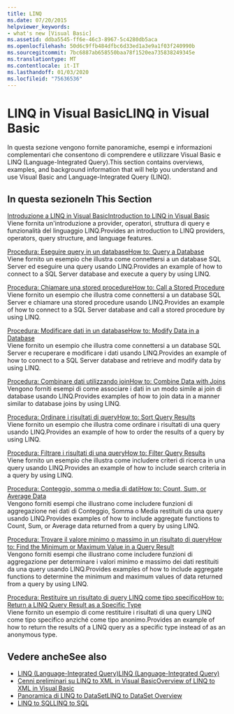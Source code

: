 ```yaml
---
title: LINQ
ms.date: 07/20/2015
helpviewer_keywords:
- what's new [Visual Basic]
ms.assetid: ddba5545-ff6e-46c3-8967-5c4280db5aca
ms.openlocfilehash: 50d6c9ffb484dfbc6d33ed1a3e9a1f03f240990b
ms.sourcegitcommit: 7bc6887ab658550baa78f1520ea735838249345e
ms.translationtype: MT
ms.contentlocale: it-IT
ms.lasthandoff: 01/03/2020
ms.locfileid: "75636536"
---
```

# <a name="linq-in-visual-basic"></a><span data-ttu-id="942ef-102">LINQ in Visual Basic</span><span class="sxs-lookup"><span data-stu-id="942ef-102">LINQ in Visual Basic</span></span>
<span data-ttu-id="942ef-103">In questa sezione vengono fornite panoramiche, esempi e informazioni complementari che consentono di comprendere e utilizzare Visual Basic e LINQ (Language-Integrated Query).</span><span class="sxs-lookup"><span data-stu-id="942ef-103">This section contains overviews, examples, and background information that will help you understand and use Visual Basic and Language-Integrated Query (LINQ).</span></span>  
  
## <a name="in-this-section"></a><span data-ttu-id="942ef-104">In questa sezione</span><span class="sxs-lookup"><span data-stu-id="942ef-104">In This Section</span></span>  
 [<span data-ttu-id="942ef-105">Introduzione a LINQ in Visual Basic</span><span class="sxs-lookup"><span data-stu-id="942ef-105">Introduction to LINQ in Visual Basic</span></span>](../../../../visual-basic/programming-guide/language-features/linq/introduction-to-linq.md)  
 <span data-ttu-id="942ef-106">Viene fornita un'introduzione a provider, operatori, struttura di query e funzionalità del linguaggio LINQ.</span><span class="sxs-lookup"><span data-stu-id="942ef-106">Provides an introduction to LINQ providers, operators, query structure, and language features.</span></span>  
  
 [<span data-ttu-id="942ef-107">Procedura: Eseguire query in un database</span><span class="sxs-lookup"><span data-stu-id="942ef-107">How to: Query a Database</span></span>](../../../../visual-basic/programming-guide/language-features/linq/how-to-query-a-database-by-using-linq.md)  
 <span data-ttu-id="942ef-108">Viene fornito un esempio che illustra come connettersi a un database SQL Server ed eseguire una query usando LINQ.</span><span class="sxs-lookup"><span data-stu-id="942ef-108">Provides an example of how to connect to a SQL Server database and execute a query by using LINQ.</span></span>  
  
 [<span data-ttu-id="942ef-109">Procedura: Chiamare una stored procedure</span><span class="sxs-lookup"><span data-stu-id="942ef-109">How to: Call a Stored Procedure</span></span>](../../../../visual-basic/programming-guide/language-features/linq/how-to-call-a-stored-procedure-by-using-linq.md)  
 <span data-ttu-id="942ef-110">Viene fornito un esempio che illustra come connettersi a un database SQL Server e chiamare una stored procedure usando LINQ.</span><span class="sxs-lookup"><span data-stu-id="942ef-110">Provides an example of how to connect to a SQL Server database and call a stored procedure by using LINQ.</span></span>  
  
 [<span data-ttu-id="942ef-111">Procedura: Modificare dati in un database</span><span class="sxs-lookup"><span data-stu-id="942ef-111">How to: Modify Data in a Database</span></span>](../../../../visual-basic/programming-guide/language-features/linq/how-to-modify-data-in-a-database-by-using-linq.md)  
 <span data-ttu-id="942ef-112">Viene fornito un esempio che illustra come connettersi a un database SQL Server e recuperare e modificare i dati usando LINQ.</span><span class="sxs-lookup"><span data-stu-id="942ef-112">Provides an example of how to connect to a SQL Server database and retrieve and modify data by using LINQ.</span></span>  
  
 [<span data-ttu-id="942ef-113">Procedura: Combinare dati utilizzando join</span><span class="sxs-lookup"><span data-stu-id="942ef-113">How to: Combine Data with Joins</span></span>](../../../../visual-basic/programming-guide/language-features/linq/how-to-combine-data-with-linq-by-using-joins.md)  
 <span data-ttu-id="942ef-114">Vengono forniti esempi di come associare i dati in un modo simile ai join di database usando LINQ.</span><span class="sxs-lookup"><span data-stu-id="942ef-114">Provides examples of how to join data in a manner similar to database joins by using LINQ.</span></span>  
  
 [<span data-ttu-id="942ef-115">Procedura: Ordinare i risultati di query</span><span class="sxs-lookup"><span data-stu-id="942ef-115">How to: Sort Query Results</span></span>](../../../../visual-basic/programming-guide/language-features/linq/how-to-sort-query-results-by-using-linq.md)  
 <span data-ttu-id="942ef-116">Viene fornito un esempio che illustra come ordinare i risultati di una query usando LINQ.</span><span class="sxs-lookup"><span data-stu-id="942ef-116">Provides an example of how to order the results of a query by using LINQ.</span></span>  
  
 [<span data-ttu-id="942ef-117">Procedura: Filtrare i risultati di una query</span><span class="sxs-lookup"><span data-stu-id="942ef-117">How to: Filter Query Results</span></span>](../../../../visual-basic/programming-guide/language-features/linq/how-to-filter-query-results-by-using-linq.md)  
 <span data-ttu-id="942ef-118">Viene fornito un esempio che illustra come includere criteri di ricerca in una query usando LINQ.</span><span class="sxs-lookup"><span data-stu-id="942ef-118">Provides an example of how to include search criteria in a query by using LINQ.</span></span>  
  
 [<span data-ttu-id="942ef-119">Procedura: Conteggio, somma o media di dati</span><span class="sxs-lookup"><span data-stu-id="942ef-119">How to: Count, Sum, or Average Data</span></span>](../../../../visual-basic/programming-guide/language-features/linq/how-to-count-sum-or-average-data-by-using-linq.md)  
 <span data-ttu-id="942ef-120">Vengono forniti esempi che illustrano come includere funzioni di aggregazione nei dati di Conteggio, Somma o Media restituiti da una query usando LINQ.</span><span class="sxs-lookup"><span data-stu-id="942ef-120">Provides examples of how to include aggregate functions to Count, Sum, or Average data returned from a query by using LINQ.</span></span>  
  
 [<span data-ttu-id="942ef-121">Procedura: Trovare il valore minimo o massimo in un risultato di query</span><span class="sxs-lookup"><span data-stu-id="942ef-121">How to: Find the Minimum or Maximum Value in a Query Result</span></span>](../../../../visual-basic/programming-guide/language-features/linq/how-to-find-the-minimum-or-maximum-value-in-a-query-result.md)  
 <span data-ttu-id="942ef-122">Vengono forniti esempi che illustrano come includere funzioni di aggregazione per determinare i valori minimo e massimo dei dati restituiti da una query usando LINQ.</span><span class="sxs-lookup"><span data-stu-id="942ef-122">Provides examples of how to include aggregate functions to determine the minimum and maximum values of data returned from a query by using LINQ.</span></span>  
  
 [<span data-ttu-id="942ef-123">Procedura: Restituire un risultato di query LINQ come tipo specifico</span><span class="sxs-lookup"><span data-stu-id="942ef-123">How to: Return a LINQ Query Result as a Specific Type</span></span>](../../../../visual-basic/programming-guide/language-features/linq/how-to-return-a-linq-query-result-as-a-specific-type.md)  
 <span data-ttu-id="942ef-124">Viene fornito un esempio di come restituire i risultati di una query LINQ come tipo specifico anziché come tipo anonimo.</span><span class="sxs-lookup"><span data-stu-id="942ef-124">Provides an example of how to return the results of a LINQ query as a specific type instead of as an anonymous type.</span></span>  
  
## <a name="see-also"></a><span data-ttu-id="942ef-125">Vedere anche</span><span class="sxs-lookup"><span data-stu-id="942ef-125">See also</span></span>

- [<span data-ttu-id="942ef-126">LINQ (Language-Integrated Query)</span><span class="sxs-lookup"><span data-stu-id="942ef-126">LINQ (Language-Integrated Query)</span></span>](../../../../visual-basic/programming-guide/concepts/linq/index.md)
- [<span data-ttu-id="942ef-127">Cenni preliminari su LINQ to XML in Visual Basic</span><span class="sxs-lookup"><span data-stu-id="942ef-127">Overview of LINQ to XML in Visual Basic</span></span>](../../../../visual-basic/programming-guide/language-features/xml/overview-of-linq-to-xml.md)
- [<span data-ttu-id="942ef-128">Panoramica di LINQ to DataSet</span><span class="sxs-lookup"><span data-stu-id="942ef-128">LINQ to DataSet Overview</span></span>](../../../../framework/data/adonet/linq-to-dataset-overview.md)
- [<span data-ttu-id="942ef-129">LINQ to SQL</span><span class="sxs-lookup"><span data-stu-id="942ef-129">LINQ to SQL</span></span>](../../../../framework/data/adonet/sql/linq/index.md)
